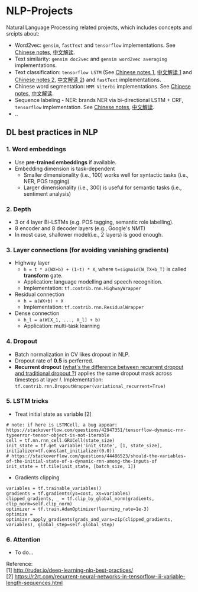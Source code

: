 # NLP-Projects
Natural Language Processing related projects, which includes concepts and srcipts about:
- Word2vec: `gensim`, `fastText` and `tensorflow` implementations. See [Chinese notes](http://url.cn/5PKmy7W), [中文解读](http://url.cn/5PKmy7W).
- Text similarity: `gensim doc2vec` and `gensim word2vec averaging` implementations. 
- Text classification: `tensorflow LSTM` (See [Chinese notes 1](http://url.cn/5cLDOQI), [中文解读 1](http://url.cn/5cLDOQI) and [Chinese notes 2](http://url.cn/5w5VbaI), [中文解读 2](http://url.cn/5w5VbaI)) and `fastText` implementations. 
- Chinese word segmentation: `HMM Viterbi` implementations. See [Chinese notes](http://url.cn/5x4KR8u), [中文解读](http://url.cn/5x4KR8u).
- Sequence labeling - NER: brands NER via bi-directional LSTM + CRF, `tensorflow` implementation. See [Chinese notes](http://url.cn/5fcC754), [中文解读](http://url.cn/5fcC754).
- ..

## DL best practices in NLP
### 1. Word embeddings
- Use **pre-trained embeddings** if available. 
- Embedding dimension is task-dependent
	- Smaller dimensionality (i.e., 100) works well for syntactic tasks (i.e., NER, POS tagging)
	- Larger dimensionality (i.e., 300) is useful for semantic tasks (i.e., sentiment analysis)

### 2. Depth
- 3 or 4 layer Bi-LSTMs (e.g. POS tagging, semantic role labelling). 
- 8 encoder and 8 decoder layers (e.g., Google's NMT)
- In most case, shallower model(i.e., 2 layers) is good enough.

### 3. Layer connections (for avoiding vanishing gradients)
- Highway layer
	- `h = t * a(WX+b) + (1-t) * X`, where `t=sigmoid(W_TX+b_T)` is called **transform** gate.
	- Application: language modelling and speech recognition.
	- Implementation: `tf.contrib.rnn.HighwayWrapper`
- Residual connection
	- `h = a(WX+b) + X`
	- Implementation: `tf.contrib.rnn.ResidualWrapper`
- Dense connection
	- `h_l = a(W[X_1, ..., X_l] + b)`
	- Application: multi-task learning
### 4. Dropout
- Batch normalization in CV likes dropout in NLP.
- Dropout rate of **0.5** is perferred.
- **Recurrent dropout** ([what's the difference between recurrent dropout and traditional dropout ?](https://stackoverflow.com/questions/47415036/tensorflow-how-to-use-variational-recurrent-dropout-correctly)) applies the same dropout mask across timesteps at layer *l*. Implementation: `tf.contrib.rnn.DropoutWrapper(variational_recurrent=True)`

### 5. LSTM tricks
- Treat initial state as variable [2]
```
# note: if here is LSTMCell, a bug appear: https://stackoverflow.com/questions/42947351/tensorflow-dynamic-rnn-typeerror-tensor-object-is-not-iterable
cell = tf.nn.rnn_cell.GRUCell(state_size)
init_state = tf.get_variable('init_state', [1, state_size], initializer=tf.constant_initializer(0.0))
# https://stackoverflow.com/questions/44486523/should-the-variables-of-the-initial-state-of-a-dynamic-rnn-among-the-inputs-of
init_state = tf.tile(init_state, [batch_size, 1])
```
- Gradients clipping
```
variables = tf.trainable_variables()
gradients = tf.gradients(ys=cost, xs=variables)
clipped_gradients, _ = tf.clip_by_global_norm(gradients, clip_norm=self.clip_norm)
optimizer = tf.train.AdamOptimizer(learning_rate=1e-3)
optimize = optimizer.apply_gradients(grads_and_vars=zip(clipped_gradients, variables), global_step=self.global_step)
```

### 6. Attention
- To do...

Reference:  
[1] http://ruder.io/deep-learning-nlp-best-practices/  
[2] https://r2rt.com/recurrent-neural-networks-in-tensorflow-iii-variable-length-sequences.html

